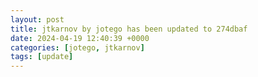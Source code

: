 ```yaml
---
layout: post
title: jtkarnov by jotego has been updated to 274dbaf
date: 2024-04-19 12:40:39 +0000
categories: [jotego, jtkarnov]
tags: [update]
---
```


